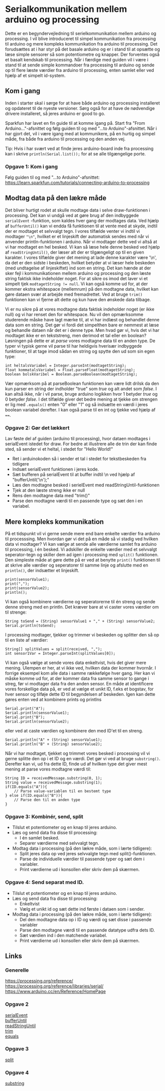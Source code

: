 # Serialkommunikation mellem arduino og processing
Dette er en begyndervejledning til serielkommunikation mellem arduino og processing. I vil blive introduceret til simpel kommunikation fra processing til arduino og mere kompleks kommunikation fra arduino til processing.
Det forudsættes at i har styr på det basale arduino og er i stand til at opsætte og læse simple sensorer så som potentiometre og knapper. Der forventes også et basalt kendskab til processing.
Når i færdige med guiden vil i være i stand til at sende simple kommandoer fra processing til arduino og sende op til flere læste værdier fra arduino til processing, enten samlet eller ved hjælp af et simpelt id-system.

## Kom i gang
Inden i starter skal i sørge for at have både arduino og processing installeret og opdateret til de nyeste versioner. Sørg også for at have de nødvendige drivere installeret, så jeres arduino er good to go.

Sparkfun har lavet en fin guide til at komme igang på. Start fra "From Arduino..."-afsnittet og følg guiden til og med "...to Arduino"-afsnittet. Når i har gjort det, vil i være igang med at kommunikere, på en hurtig og simpel måde, fra både fra arduino til processing og den anden vej.

Tip: Hvis i har svært ved at finde jeres arduino-board inde fra processing kan i skrive `println(Serial.list());` for at se alle tilgængelige porte.

### Opgave 1: Kom i gang
Følg guiden til og med "...to Arduino"-afsnittet: https://learn.sparkfun.com/tutorials/connecting-arduino-to-processing


## Modtag data på den lækre måde
Det bliver hurtigt rodet at skulle modtage data i selve draw-funktionen i processing. Det kan vi undgå ved at gøre brug af den indbyggede `serialEvent` -funktion, som kaldes hver gang der modtages data. Ved hjælp af `bufferUntil()` kan vi endda få funktionen til at vente med at skyde, indtil der er modtaget et selvvalgt tegn. I vores tilfælde venter vi indtil vi modtager `"\n"`, hvilket er et linjeskift der automatisk sendes med når vi anvender println-funktionen i arduino. Når vi modtager dette ved vi altså at vi har modtaget en hel besked.
Vi kan så læse hele denne besked ved hjælp af `readStringUntil()`, der læser alt der er tilgængeligt op til en given karakter. I vores tilfælde giver det mening at lade denne karakter være '\n', da det er den sidste i beskeden, hvilket betyder at vi læser hele beskeden (med undtagelse af linjeskiftet) ind som en string.
Det kan hænde at der sker fejl i kommunikationen mellem arduino og processing og den læste string faktisk ikke indeholder noget. For at sikre os imod det laver vi et simpelt tjek `modtagetString != null`.
Vi kan også komme ud for, at der kommer ekstra whitespace (mellemrum) på den modtagne data, hvilket kan gøre dataen svær at arbejde med fremadrettet. Ved at bruge `trim()` funktionen kan vi fjerne alt dette og kun have den ønskede data tilbage.

Vi er nu sikre på at vores modtagne data faktisk indeholder noget (er ikke null) og vi har renset den for whitespace. Nu vil den opmærksomme studerende måske have lagt mærke til, at vi har indlæst og behandlet denne data som en string. Det gør vi fordi det simpelthen bare er nemmest at læse og behandle dataen når det er i denne type. Men hvad gør vi, hvis det vi har modtaget ikke er en tekststreng, men derimod et tal eller en boolean? Løsningen på dette er at *parse* vores modtagne data til en anden type. De typer vi typisk gerne vil parse til har heldigvis hverisær indbyggede funktioner, til at tage imod sådan en string og spytte den ud som sin egen type:

```
int heltalsVariabel = Integer.parseInt(modtagetString);
float kommatalsVariabel = Float.parseFloat(modtagetString);
boolean bolskVaribel = Boolean.parseBoolean(modtagetString);
```

Vær opmærksom på at parseBoolean funktionen kan være lidt drilsk da den kun parser en string der indholder "true" som *true* og alt andet som *false*. I kan altså ikke, når i vil parse, bruge arduino logikken hvor 1 betyder *true* og 0 betyder *false*. I det tilfælde giver det bedre mening at tjekke om strengen er lig med `.equals()` enten "0" eller "1" og så indsætte en værdi i jeres boolean variabel derefter. I kan også parse til en int og tjekke ved hjælp af `==`.

### Opgave 2: Gør det lækkert
Lav føste del af guiden (arduino til processing), hvor dataen modtages i serialEvent istedet for draw. For bedre at illustrere alle de trin der kan finde sted, så sender vi et heltal, i stedet for "Hello World!"
* Ret i arduinokoden så i sender et tal i stedet for tekstbeskeden fra tidligere
* Indsæt serialEvent funktionen i jeres kode.
* Sæt bufferen på serialEvent til at buffer indtil \n ved hjælp af "bufferUntil('\n');"
* Læs den modtagne besked i serielEvent med readStringUntil-funktionen
* Tjek at den læste streng ikke er null
* Rens den modtagne data med "trim()"
* Parse den modtagne værdi til en passende type og sæt den i en variabel.


## Mere kompleks kommunikation
På et tidspunkt vil vi gerne sende mere end bare enkelte værdier fra arduino til processsing. Men hvordan gør vi det på en måde så vi stadig ved hvilken data vi modtager?
Vi kan vælge at sende alle værdierne samlet fra arduino til processing, i én besked. Vi adskiller de enkelte værdier med et selvvalgt seperator-tegn og skiller dem ad igen i processing med `split()` funktionen.  
Den simpleste måde at gøre dette på er ved at benytte `print()` funktionen til at skrive alle værdier og seperatorer til samme linje og afslutte med en `println()`, der indsætter et linjeskift.
```arduino
print(sensorValue1);
print(",");
print(sensorValue2);
println();
```
Vi kan også kombinere værdierne og seperatorerne til én streng og sende denne streng med en println. Det kræver bare at vi caster vores værdier om til strenge:
```
String toSend = (String) sensorValue1 + "," + (String) sensorValue2;
Serial.println(toSend);
```
I processing modtager, tjekker og trimmer vi beskeden og splitter den så op til en liste af værdier:
```
String[] splitValues = split(received, ",");
int sensor1Var = Integer.parseInt(splitValues[0]);
```

Vi kan også vælge at sende vores data enkeltvist, hvis det giver mere mening. Ulempen er her, at vi ikke ved, hvilken data der kommer hvornår. I forrige eksempel kom alle data i samme rækkefølge hver gang. Her kan vi måske komme ud for, at der kommer data fra samme sensor to gange i streg, før vi modtager data fra den anden sensor.
En måde at identificere vores forskellige data på, er ved at vælge et unikt ID, f.eks et bogstav, for hver sensor og tilføje dette ID til begyndelsen af beskeden. Igen kan dette gøres enten ved at kombinere prints og printlns
```arduino
Serial.print("A");
Serial.println(sensorValue1);
Serial.print("B");
Serial.println(sensorValue2);
```
eller ved at caste værdien og kombinere den med ID'et til en streng.
```arduino
Serial.println("A" + (String) sensorValue1);
Serial.println("B" + (String) sensorValue2);
```

Når vi har modtaget, tjekket og trimmet vores besked i processing vil vi gerne splitte den op i et ID og en værdi. Det gør vi ved at bruge `substring()`.
Derefter kan vi, ud fra dette ID, finde ud af hvilken type det giver mest mening at parse vores modtagne værdi til:
```
String ID = receivedMessage.substring(0, 1);
String value = receivedMessage.substring(1);
if(ID.equals("A")){
    // Parse value-variablen til en bestemt type
} else if(ID.equals("B")){
    // Parse den til en anden type
}
```

### Opgave 3: Kombinér, send, split
* Tilslut et potentiometer og en knap til jeres arduino.
* Læs og send data fra disse til processing:
  * I én samlet besked.
  * Separer værdierne med selvvalgt tegn.
* Modtag data i processing (på den lækre måde, som i lærte tidligere):
  * Split jeres data op ved jeres selvvalgte tegn med split()-funktionen.
  * Parse de individuelle værdier til passende typer og sæt dem i variabler.
  * Print værdierne ud i konsollen eller skriv dem på skærmen.

### Opgave 4: Send separat med ID.
* Tilslut et potentiometer og en knap til jeres arduino.
* Læs og send data fra disse til processing:
  * Enkeltvist
  * Vælg et unikt id og sæt dette ind første i dataen som i sender.
* Modtag data i processing (på den lækre måde, som i lærte tidligere):
  * Del den modtagne data op i ID og værdi og sæt disse i passende variabler
  * Parse den modtagne værdi til en passende datatype udfra dets ID.
  * Sæt værdien ind i den matchende variabel.
  * Print værdierne ud i konsollen eller skriv dem på skærmen.

## Links
### Generelle
https://processing.org/reference/
https://processing.org/reference/libraries/serial/    
https://www.arduino.cc/en/Reference/HomePage

### Opgave 2
[serialEvent](https://processing.org/reference/libraries/serial/serialEvent_.html)    
[bufferUntil](https://processing.org/reference/libraries/serial/Serial_bufferUntil_.html)    
[readStringUntil](https://processing.org/reference/libraries/serial/Serial_readStringUntil_.html)    
[trim](https://processing.org/reference/trim_.html)    
[equals](https://processing.org/reference/String_equals_.html)    

### Opgave 3
[split](https://processing.org/reference/split_.html)    

### Opgave 4
[substring](https://processing.org/reference/String_substring_.html)    

